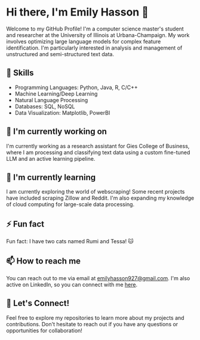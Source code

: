 # Hi there, I'm Emily Hasson 👋

Welcome to my GitHub Profile! I'm a computer science master's student and researcher at the University of Illinois at Urbana-Champaign. My work involves optimizing large language models for complex feature identification. I'm particularly interested in analysis and management of unstructured and semi-structured text data.

## 💪 Skills

- Programming Languages: Python, Java, R, C/C++
- Machine Learning/Deep Learning
- Natural Language Processing
- Databases: SQL, NoSQL
- Data Visualization: Matplotlib, PowerBI

## 🔭 I'm currently working on

I'm currently working as a research assistant for Gies College of Business, where I am processing and classifying text data using a custom fine-tuned LLM and an active learning pipeline.

## 🌱 I'm currently learning

I am currently exploring the world of webscraping! Some recent projects have included scraping Zillow and Reddit. I'm also expanding my knowledge of cloud computing for large-scale data processing. 

## ⚡ Fun fact

Fun fact: I have two cats named Rumi and Tessa! 🐱

## 📫 How to reach me

You can reach out to me via email at [emilyhasson927@gmail.com](mailto:emilyhasson927@gmail.com). I'm also active on LinkedIn, so you can connect with me [here](https://www.linkedin.com/in/emilyphasson).

## 🤝 Let's Connect!

Feel free to explore my repositories to learn more about my projects and contributions. Don't hesitate to reach out if you have any questions or opportunities for collaboration!


<!--
**emilyhasson/emilyhasson** is a ✨ _special_ ✨ repository because its `README.md` (this file) appears on your GitHub profile.

Here are some ideas to get you started:

- 🔭 I’m currently working on ...
- 🌱 I’m currently learning ...
- 👯 I’m looking to collaborate on ...
- 🤔 I’m looking for help with ...
- 💬 Ask me about ...
- 📫 How to reach me: ...
- 😄 Pronouns: ...
- ⚡ Fun fact: ...
-->
